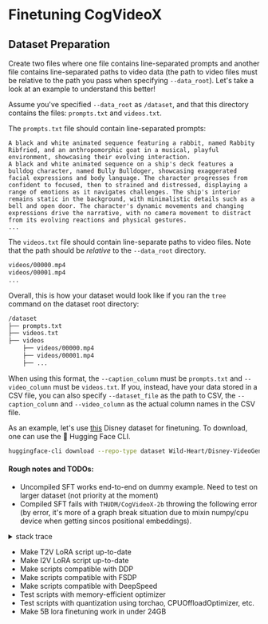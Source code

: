 # Finetuning CogVideoX


## Dataset Preparation

Create two files where one file contains line-separated prompts and another file contains line-separated paths to video data (the path to video files must be relative to the path you pass when specifying `--data_root`). Let's take a look at an example to understand this better!

Assume you've specified `--data_root` as `/dataset`, and that this directory contains the files: `prompts.txt` and `videos.txt`.

The `prompts.txt` file should contain line-separated prompts:

```
A black and white animated sequence featuring a rabbit, named Rabbity Ribfried, and an anthropomorphic goat in a musical, playful environment, showcasing their evolving interaction.
A black and white animated sequence on a ship's deck features a bulldog character, named Bully Bulldoger, showcasing exaggerated facial expressions and body language. The character progresses from confident to focused, then to strained and distressed, displaying a range of emotions as it navigates challenges. The ship's interior remains static in the background, with minimalistic details such as a bell and open door. The character's dynamic movements and changing expressions drive the narrative, with no camera movement to distract from its evolving reactions and physical gestures.
...
```

The `videos.txt` file should contain line-separate paths to video files. Note that the path should be _relative_ to the `--data_root` directory.

```bash
videos/00000.mp4
videos/00001.mp4
...
```

Overall, this is how your dataset would look like if you ran the `tree` command on the dataset root directory:

```bash
/dataset
├── prompts.txt
├── videos.txt
├── videos
    ├── videos/00000.mp4
    ├── videos/00001.mp4
    ├── ...
```

When using this format, the `--caption_column` must be `prompts.txt` and `--video_column` must be `videos.txt`. If you, instead, have your data stored in a CSV file, you can also specify `--dataset_file` as the path to CSV, the `--caption_column` and `--video_column` as the actual column names in the CSV file.

As an example, let's use [this](https://huggingface.co/datasets/Wild-Heart/Disney-VideoGeneration-Dataset) Disney dataset for finetuning. To download, one can use the 🤗 Hugging Face CLI.

```bash
huggingface-cli download --repo-type dataset Wild-Heart/Disney-VideoGeneration-Dataset --local-dir video-dataset-disney
```

#### Rough notes and TODOs:

- Uncompiled SFT works end-to-end on dummy example. Need to test on larger dataset (not priority at the moment)
- Compiled SFT fails with `THUDM/CogVideoX-2b` throwing the following error (by error, it's more of a graph break situation due to mixin numpy/cpu device when getting sincos positional embeddings).

<details>
<summary> stack trace </summary>

```
skipping cudagraphs due to skipping cudagraphs due to cpu device (cat_3). Found from : 
   File "/raid/aryan/nightly-venv/lib/python3.10/site-packages/accelerate/utils/operations.py", line 820, in forward
    return model_forward(*args, **kwargs)
  File "/raid/aryan/nightly-venv/lib/python3.10/site-packages/accelerate/utils/operations.py", line 808, in __call__
    return convert_to_fp32(self.model_forward(*args, **kwargs))
  File "/raid/aryan/nightly-venv/lib/python3.10/site-packages/torch/amp/autocast_mode.py", line 44, in decorate_autocast
    return func(*args, **kwargs)
  File "/home/aryan/work/diffusers/src/diffusers/models/transformers/cogvideox_transformer_3d.py", line 446, in forward
    hidden_states = self.patch_embed(encoder_hidden_states, hidden_states)
  File "/home/aryan/work/diffusers/src/diffusers/models/embeddings.py", line 435, in forward
    pos_embedding = self._get_positional_embeddings(height, width, pre_time_compression_frames)
  File "/home/aryan/work/diffusers/src/diffusers/models/embeddings.py", line 385, in _get_positional_embeddings
    pos_embedding = get_3d_sincos_pos_embed(
  File "/home/aryan/work/diffusers/src/diffusers/models/embeddings.py", line 108, in get_3d_sincos_pos_embed
    grid = np.stack(grid, axis=0)
```
</details>

- Make T2V LoRA script up-to-date
- Make I2V LoRA script up-to-date
- Make scripts compatible with DDP
- Make scripts compatible with FSDP
- Make scripts compatible with DeepSpeed
- Test scripts with memory-efficient optimizer
- Test scripts with quantization using torchao, CPUOffloadOptimizer, etc.
- Make 5B lora finetuning work in under 24GB
